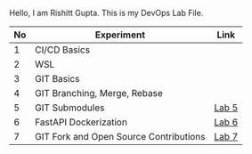 Hello, I am Rishitt Gupta. This is my DevOps Lab File.

| No | Experiment                                | Link |
|----|-------------------------------------------|------|
| 1  | CI/CD Basics                              |      |
| 2  | WSL                                       |      |
| 3  | GIT Basics                                |      |
| 4  | GIT Branching, Merge, Rebase              |      |
| 5  | GIT Submodules                            | [Lab 5](./Rishitt_Gupta_DevOps_Lab_5.md) |
| 6  | FastAPI Dockerization                     | [Lab 6](./Rishitt_Gupta_DevOps_Lab_6.md) |
| 7  | GIT Fork and Open Source Contributions    | [Lab 7](./Rishitt_Gupta_DevOps_Lab_7.md) |
